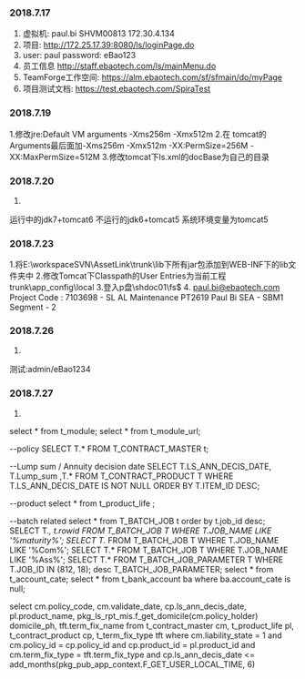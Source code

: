 ### 2018.7.17
1. 虚拟机:  paul.bi	    SHVM00813	172.30.4.134
2. 项目: http://172.25.17.39:8080/ls/loginPage.do
3. user:                      paul
  password:           eBao123
4. 员工信息   http://staff.ebaotech.com/ls/mainMenu.do
5. TeamForge工作空间:    https://alm.ebaotech.com/sf/sfmain/do/myPage 
6. 项目测试文档:     https://test.ebaotech.com/SpiraTest

### 2018.7.19
1.修改jre:Default VM arguments  -Xms256m -Xmx512m
2.在 tomcat的Arguments最后面加-Xms256m -Xmx512m -XX:PermSize=256M -XX:MaxPermSize=512M
3.修改tomcat下ls.xml的docBase为自己的目录
### 2018.7.20
1.
运行中的jdk7+tomcat6
不运行的jdk6+tomcat5
系统环境变量为tomcat5
### 2018.7.23
1.将E:\workspaceSVN\AssetLink\trunk\lib下所有jar包添加到WEB-INF下的lib文件夹中
2.修改Tomcat下Classpath的User Entries为当前工程trunk\app_config\local
3.登入p盘\\shdoc01\fs$
4. paul.bi@ebaotech.com
   Project Code : 7103698 - SL AL Maintenance
PT2619	Paul Bi	SEA - SBM1 Segment - 2

### 2018.7.26
1.
测试:admin/eBao1234

### 2018.7.27
1.
select * from t_module;
select * from t_module_url;

--policy
SELECT T.* FROM T_CONTRACT_MASTER t;

--Lump sum / Annuity decision date
SELECT T.LS_ANN_DECIS_DATE, T.Lump_sum ,T.*
  FROM T_CONTRACT_PRODUCT T
 WHERE T.LS_ANN_DECIS_DATE IS NOT NULL
 ORDER BY T.ITEM_ID DESC;

--product
select * from t_product_life ;

--batch related
select * from T_BATCH_JOB t order by t.job_id desc;
SELECT T.*, t.rowid FROM T_BATCH_JOB T WHERE T.JOB_NAME LIKE '%maturity%';
SELECT T.* FROM T_BATCH_JOB T WHERE T.JOB_NAME LIKE '%Com%';
SELECT T.* FROM T_BATCH_JOB T WHERE T.JOB_NAME LIKE '%Ass%';
SELECT T.* FROM T_BATCH_JOB_PARAMETER T WHERE T.JOB_ID IN (812, 18);
desc T_BATCH_JOB_PARAMETER;
select * from t_account_cate;
select * from t_bank_account ba where ba.account_cate is null;

select cm.policy_code,
       cm.validate_date,
       cp.ls_ann_decis_date,
       pl.product_name,
       pkg_ls_rpt_mis.f_get_domicile(cm.policy_holder) domicile_ph,
       tft.term_fix_name
  from t_contract_master  cm,
       t_product_life     pl,
       t_contract_product cp,
       t_term_fix_type    tft
 where cm.liability_state = 1
   and cm.policy_id = cp.policy_id
   and cp.product_id = pl.product_id
   and cm.term_fix_type = tft.term_fix_type
   and cp.ls_ann_decis_date <=
       add_months(pkg_pub_app_context.F_GET_USER_LOCAL_TIME, 6)

